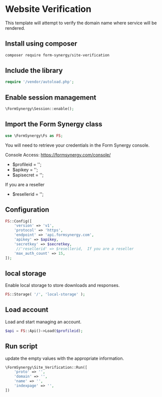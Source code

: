 # Website Verification

This template will attempt to verify the domain name where service will be rendered.

## Install using composer
```bash
composer require form-synergy/site-verification
```

## Include the library
```php
require '/vendor/autoload.php';
```

##  Enable session management
```PHP
\FormSynergy\Session::enable();
```

## Import the Form Synergy class
```PHP
use \FormSynergy\Fs as FS;
```

You will need to retrieve your credentials in the Form Synergy console.

Console Access: https://formsynergy.com/console/

- $profileid = '';
- $apikey = '';
- $apisecret = '';

If you are a reseller
- $resellerid = '';




## Configuration
```PHP
FS::Config([
    'version' => 'v1',
    'protocol' => 'https',
    'endpoint' => 'api.formsynergy.com',
    'apikey' => $apikey,
    'secretkey' => $secretkey,
     //'resellerid' => $resellerid,  If you are a reseller
    'max_auth_count' => 15,
]);
```

## local storage
Enable local storage to store downloads and responses. 
```PHP
FS::Storage( '/', 'local-storage' );
```

## Load account
Load and start managing an account.
```PHP
$api = FS::Api()->Load($profileid);
```

## Run script
update the empty values with the appropriate information.
```PHP
\FormSynergy\Site_Verification::Run([
    'proto' => '',
    'domain' => '',
    'name' => '',
    'indexpage' => '',
])
```